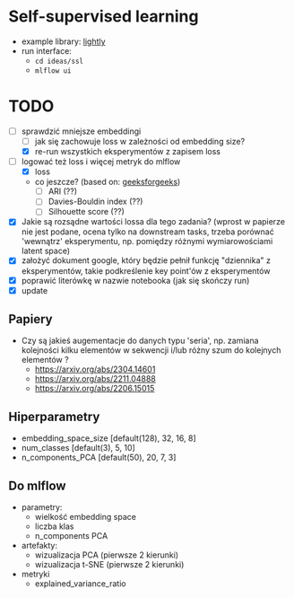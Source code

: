 # Self-supervised learning

* example library: [lightly](https://docs.lightly.ai/self-supervised-learning/index.html)
* run interface:
    - `cd ideas/ssl`
    - `mlflow ui`

# TODO
- [ ] sprawdzić mniejsze embeddingi
    - [ ] jak się zachowuje loss w zależności od embedding size?
    - [x] re-run wszystkich eksperymentów z zapisem loss
- [ ] logować też loss i więcej metryk do mlflow
    - [x] loss
    - co jeszcze? (based on: [geeksforgeeks](https://www.geeksforgeeks.org/clustering-performance-evaluation-in-scikit-learn/))
        - [ ] ARI  (??)
        - [ ] Davies-Bouldin index (??)
        - [ ] Silhouette score (??)
- [x] Jakie są rozsądne wartości lossa dla tego zadania? (wprost w papierze nie jest podane, ocena tylko na downstream tasks, trzeba porównać 'wewnątrz' eksperymentu, np. pomiędzy różnymi wymiarowościami latent space)
- [x] założyć dokument google, który będzie pełnił funkcję "dziennika" z eksperymentów, takie podkreślenie key point'ów z eksperymentów
- [x] poprawić literówkę w nazwie notebooka (jak się skończy run)
- [x] update

## Papiery
* Czy są jakieś augementacje do danych typu 'seria', np. zamiana kolejności kilku elementów w sekwencji i/lub różny szum do kolejnych elementów ?
    - https://arxiv.org/abs/2304.14601
    - https://arxiv.org/abs/2211.04888
    - https://arxiv.org/abs/2206.15015

## Hiperparametry
- embedding_space_size [default(128), 32, 16, 8]
- num_classes [default(3), 5, 10]
- n_components_PCA [default(50), 20, 7, 3]

## Do mlflow
- parametry:
    - wielkość embedding space
    - liczba klas
    - n_components PCA
- artefakty:
    - wizualizacja PCA (pierwsze 2 kierunki)
    - wizualizacja t-SNE (pierwsze 2 kierunki)
- metryki
    - explained_variance_ratio
